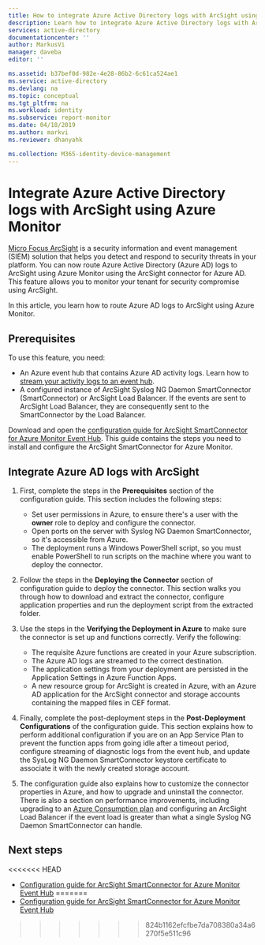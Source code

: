 ```yaml
---
title: How to integrate Azure Active Directory logs with ArcSight using Azure Monitor  | Microsoft Docs
description: Learn how to integrate Azure Active Directory logs with ArcSight using Azure Monitor
services: active-directory
documentationcenter: ''
author: MarkusVi
manager: daveba
editor: ''

ms.assetid: b37bef0d-982e-4e28-86b2-6c61ca524ae1
ms.service: active-directory
ms.devlang: na
ms.topic: conceptual
ms.tgt_pltfrm: na
ms.workload: identity
ms.subservice: report-monitor
ms.date: 04/18/2019
ms.author: markvi
ms.reviewer: dhanyahk

ms.collection: M365-identity-device-management
---
```


# Integrate Azure Active Directory logs with ArcSight using Azure Monitor

[Micro Focus ArcSight](https://software.microfocus.com/products/siem-security-information-event-management/overview) is a security information and event management (SIEM) solution that helps you detect and respond to security threats in your platform. You can now route Azure Active Directory (Azure AD) logs to ArcSight using Azure Monitor using the ArcSight connector for Azure AD. This feature allows you to monitor your tenant for security compromise using ArcSight.  

In this article, you learn how to route Azure AD logs to ArcSight using Azure Monitor. 

## Prerequisites

To use this feature, you need:
* An Azure event hub that contains Azure AD activity logs. Learn how to [stream your activity logs to an event hub](quickstart-azure-monitor-stream-logs-to-event-hub.md). 
* A configured instance of ArcSight Syslog NG Daemon SmartConnector (SmartConnector) or ArcSight Load Balancer. If the events are sent to ArcSight Load Balancer, they are consequently sent to the SmartConnector by the Load Balancer.

Download and open the [configuration guide for ArcSight SmartConnector for Azure Monitor Event Hub](https://community.softwaregrp.com/dcvta86296/attachments/dcvta86296/connector-documentation/1232/2/Microsoft%20Azure%20Monitor%20Event%20Hub.pdf). This guide contains the steps you need to install and configure the ArcSight SmartConnector for Azure Monitor. 

## Integrate Azure AD logs with ArcSight

1. First, complete the steps in the **Prerequisites** section of the configuration guide. This section includes the following steps:
    * Set user permissions in Azure, to ensure there's a user with the **owner** role to deploy and configure the connector.
    * Open ports on the server with Syslog NG Daemon SmartConnector, so it's accessible from Azure. 
    * The deployment runs a Windows PowerShell script, so you must enable PowerShell to run scripts on the machine where you want to deploy the connector.

2. Follow the steps in the **Deploying the Connector** section of configuration guide to deploy the connector. This section walks you through how to download and extract the connector, configure application properties and run the deployment script from the extracted folder. 

3. Use the steps in the **Verifying the Deployment in Azure** to make sure the connector is set up and functions correctly. Verify the following:
    * The requisite Azure functions are created in your Azure subscription.
    * The Azure AD logs are streamed to the correct destination. 
    * The application settings from your deployment are persisted in the Application Settings in Azure Function Apps. 
    * A new resource group for ArcSight is created in Azure, with an Azure AD application for the ArcSight connector and storage accounts containing the mapped files in CEF format.

4. Finally, complete the post-deployment steps in the **Post-Deployment Configurations** of the configuration guide. This section explains how to perform additional configuration if you are on an App Service Plan to prevent the function apps from going idle after a timeout period, configure streaming of diagnostic logs from the event hub, and update the SysLog NG Daemon SmartConnector keystore certificate to associate it with the newly created storage account.

5. The configuration guide also explains how to customize the connector properties in Azure, and how to upgrade and uninstall the connector. There is also a section on performance improvements, including upgrading to an [Azure Consumption plan](https://azure.microsoft.com/pricing/details/functions) and configuring an ArcSight Load Balancer if the event load is greater than what a single Syslog NG Daemon SmartConnector can handle.

## Next steps

<<<<<<< HEAD
* [Configuration guide for ArcSight SmartConnector for Azure Monitor Event Hub](https://community.softwaregrp.com/dcvta86296/attachments/dcvta86296/connector-documentation/1232/2/Microsoft%20Azure%20Monitor%20Event%20Hub.pdf)
=======
* [Configuration guide for ArcSight SmartConnector for Azure Monitor Event Hub](https://community.microfocus.com/t5/ArcSight-Connectors/SmartConnector-for-Microsoft-Azure-Monitor-Event-Hub/ta-p/1671292)
>>>>>>> 824b1162efcfbe7da708380a34a6270f5e511c96
